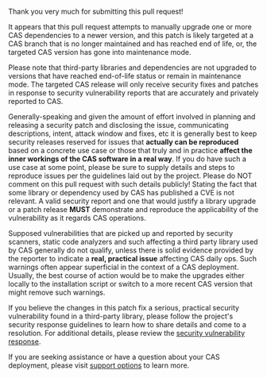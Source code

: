 Thank you very much for submitting this pull request! 

It appears that this pull request attempts to manually upgrade one or more CAS dependencies to a newer version, and this patch is likely targeted at a CAS branch that is no longer maintained and has reached end of life, or, the targeted CAS version has gone into maintenance mode. 

Please note that third-party libraries and dependencies are not upgraded to versions that have reached end-of-life status or remain in maintenance mode. The targeted CAS release will only receive security fixes and patches in response to security vulnerability reports that are accurately and privately reported to CAS. 

Generally-speaking and given the amount of effort involved in planning and releasing a security patch and disclosing the issue, communicating descriptions, intent, attack window and fixes, etc it is generally best to keep security releases reserved for issues that **actually can be reproduced** based on a concrete use case or those that truly and in practice **affect the inner workings of the CAS software in a real way**. If you do have such a use case at some point, please be sure to supply details and steps to reproduce issues per the guidelines laid out by the project. Please do NOT comment on this pull request with such details publicly! Stating the fact that some library or dependency used by CAS has published a CVE is not relevant. A valid security report and one that would justify a library upgrade or a patch release **MUST** demonstrate and reproduce the applicability of the vulnerability as it regards CAS operations.

Supposed vulnerabilities that are picked up and reported by security scanners, static code analyzers and such affecting a third party library used by CAS generally do not qualify, unless there is solid evidence provided by the reporter to indicate a **real, practical issue** affecting CAS daily ops. Such warnings often appear superficial in the context of a CAS deployment. Usually, the best course of action would be to make the upgrades either locally to the installation script or switch to a more recent CAS version that might remove such warnings.
                 
If you believe the changes in this patch fix a serious, practical security vulnerability found in a third-party library, please follow the project's security response guidelines to learn how to share details and come to a resolution. For additional details, please review the [security vulnerability response](https://apereo.github.io/cas/developer/Sec-Vuln-Response.html).

If you are seeking assistance or have a question about your CAS deployment, please visit [support options](https://apereo.github.io/cas/Support.html) to learn more.
